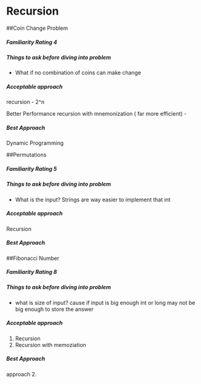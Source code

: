 # Recursion

##Coin Change Problem
##### Familiarity Rating 4
##### Things to ask before diving into problem
* What if no combination of coins can make change

##### Acceptable approach
recursion - 2^n

Better Performance
recursion with mnemonization ( far more efficient) - 

##### Best Approach
Dynamic Programming


##Permutations
##### Familiarity Rating 5
##### Things to ask before diving into problem
* What is the input? Strings are way easier to implement that int

##### Acceptable approach
Recursion

##### Best Approach

##Fibonacci Number
##### Familiarity Rating 8
##### Things to ask before diving into problem
* what is size of input? cause if input is big enough int or long may not be big enough to store the answer

##### Acceptable approach
1) Recursion
2) Recursion with memoziation

##### Best Approach
approach 2.


